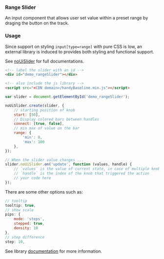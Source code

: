 ### Range Slider
An input component that allows user set value within a preset range by draging the button on the track.

### Usage
Since support on styling `input[type=range]` with pure CSS is low, an external library is induced to provides both styling and functional support.

See [noUiSlider](https://github.com/harrisonchan9/noUiSlider) for full documentations.

```html
<!-- label the slider with an id -->
<div id="demo_rangeSlider"></div>

<!-- also include the js library -->
<script src="<CDN domain>/handyBaseline.min.js"></script>
```

```js
var slider = document.getElementById('demo_rangeSlider');

noUiSlider.create(slider, {
    // starting position of knob
    start: [50],
    // Display colored bars between handles
    connect: [true, false],
    // min max of value on the bar
    range: {
        'min': 0,
        'max': 100
    },
});

// When the slider value changes ...
slider.noUiSlider.on('update', function (values, handle) {
    // `values` is the value of current state, in case of multiple knobs, `values` is an array
    // `handle` is the index of the knob that triggered the action
    // your code here
});
```

There are some other options such as:

```js
// tooltip
tooltip: true,
// show scale
pips: {
    mode: 'steps',
    stepped: true,
    density: 10
},
// step difference
step: 10,
```

See library [documentation](https://refreshless.com/nouislider/) for more information.
